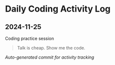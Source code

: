 # Daily Coding Activity Log

## 2024-11-25

Coding practice session

> Talk is cheap. Show me the code.

*Auto-generated commit for activity tracking*
